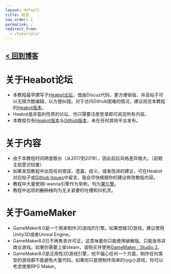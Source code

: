 ```yaml
---
layout: default
title: 前言
nav_order: 1
permalink: /
redirect_from:
  - /tutorials/
---
```


## [< 回到博客](https://nihil.cc)

# 关于Heabot论坛

* 本教程最早撰写于[Heabot论坛](https://www.heabot.cn/)，借由Discuz代码，更方便排版，并且帖子可以无限次数编辑，以方便纠错。对于访问Github困难的情况，建议阅览本教程的[Heabot版本](https://www.heabot.cn/thread-76-1-1.html)。
* Heabot是非盈利性质的论坛，你只需要注册登录即可阅览所有内容。
* 本教程仅有[Heabot版本](https://www.heabot.cn/thread-76-1-1.html)与[Github版本](https://gm8.nihil.cc/)，未在任何其他平台发布。

# 关于内容

* 由于本教程时间跨度极长（从2017到2019），因此前后风格差异极大。（前期主观意识较重）
* 如果发现教程中出现任何错误，遗漏，歧义，或者改进的建议，可在Heabot对应帖子或[Github Issues](https://github.com/NichtsHsu/gamemaker_8_0_tutorial/issues)中留言，我会尽快根据你的建议修改教程内容。
* 教程中大量使用I wanna引擎作为举例，均为[果引擎](https://nikaple.github.io/iwbt-nikaple-engine-doc/#/)。
* 教程中出现的~~删除线~~均为无关紧要的吐槽和抖机灵。

# 关于GameMaker

* GameMaker8.0是一个用来制作2D游戏的引擎。如果想做3D游戏，建议使用Unity3D或者Unreal Engine。
* GameMaker8.0已不再售卖许可证，这意味着你只能使用破解版，只能发布非商业游戏。如果你需要上架steam，请购买并使用[GameMaker : Studio 2](https://store.steampowered.com/app/585410/GameMaker_Studio_2_Desktop/)。
* GameMaker8.0是泛用性2D游戏引擎，他不偏心任何一个方面，制作任何类型的游戏都不能避免大量代码。如果你只是想制作简单的rpg小游戏，你可以考虑使用RPG Maker。

